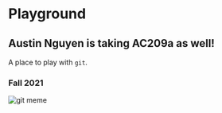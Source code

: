 # Playground

## Austin Nguyen is taking AC209a as well!

A place to play with `git`.

### Fall 2021

![git meme](https://pbs.twimg.com/media/EhGCa8VWkAIS8Mn.jpg)
